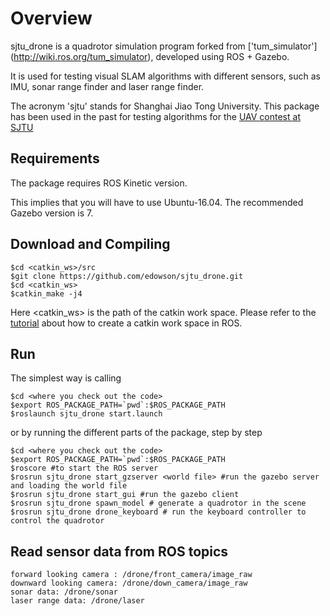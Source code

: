 # Overview

sjtu_drone is a quadrotor simulation program forked from ['tum_simulator'] (http://wiki.ros.org/tum_simulator), developed using ROS + Gazebo.

It is used for testing visual SLAM algorithms with different sensors, such as IMU, sonar range finder and laser range finder. 

The acronym 'sjtu' stands for Shanghai Jiao Tong University. This package has been used in the past for testing algorithms for the [UAV contest at SJTU](http://mediasoc.sjtu.edu.cn/wordpress)

## Requirements

The package requires ROS Kinetic version.

This implies that you will have to use Ubuntu-16.04. The recommended Gazebo version is 7.


## Download and Compiling

```
$cd <catkin_ws>/src
$git clone https://github.com/edowson/sjtu_drone.git
$cd <catkin_ws>
$catkin_make -j4
```

Here <catkin_ws> is the path of the catkin work space. Please refer to the [tutorial](http://wiki.ros.org/ROS/Tutorials) about how to create a catkin work space in ROS.

## Run

The simplest way is calling
```
$cd <where you check out the code>
$export ROS_PACKAGE_PATH=`pwd`:$ROS_PACKAGE_PATH
$roslaunch sjtu_drone start.launch
```
or by running the different parts of the package, step by step

```
$cd <where you check out the code>
$export ROS_PACKAGE_PATH=`pwd`:$ROS_PACKAGE_PATH
$roscore #to start the ROS server
$rosrun sjtu_drone start_gzserver <world file> #run the gazebo server and loading the world file
$rosrun sjtu_drone start_gui #run the gazebo client
$rosrun sjtu_drone spawn_model # generate a quadrotor in the scene
$rosrun sjtu_drone drone_keyboard # run the keyboard controller to control the quadrotor
```

## Read sensor data from ROS topics
```
forward looking camera : /drone/front_camera/image_raw
downward looking camera: /drone/down_camera/image_raw
sonar data: /drone/sonar
laser range data: /drone/laser
```
